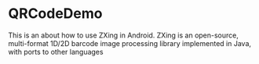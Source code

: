 QRCodeDemo
==========

This is an about how to use ZXing in Android. ZXing is an open-source, multi-format 1D/2D barcode image processing library implemented in Java, with ports to other languages
